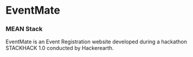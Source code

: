 # EventMate 
### MEAN Stack
EventMate is an Event Registration website developed during a hackathon STACKHACK 1.0 conducted by Hackerearth.
